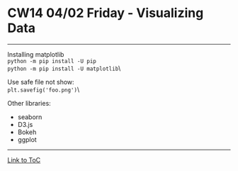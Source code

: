 # CW14 04/02 Friday - Visualizing Data
---
Installing matplotlib\
`python -m pip install -U pip`\
`python -m pip install -U matplotlib`\

Use safe file not show:\
`plt.savefig('foo.png')`\

Other libraries:
- seaborn
- D3.js
- Bokeh
- ggplot


---
[Link to ToC](https://github.com/rafkruczkowski/journal)